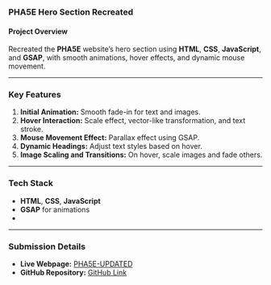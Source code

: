 ### PHA5E Hero Section Recreated

#### Project Overview  
Recreated the **PHA5E** website’s hero section using **HTML**, **CSS**, **JavaScript**, and **GSAP**, with smooth animations, hover effects, and dynamic mouse movement.

---

### Key Features
1. **Initial Animation:** Smooth fade-in for text and images.
2. **Hover Interaction:** Scale effect, vector-like transformation, and text stroke.
3. **Mouse Movement Effect:** Parallax effect using GSAP.
4. **Dynamic Headings:** Adjust text styles based on hover.
5. **Image Scaling and Transitions:** On hover, scale images and fade others.

---

### Tech Stack  
- **HTML**, **CSS**, **JavaScript**  
- **GSAP** for animations  
- 

---

### Submission Details  

- **Live Webpage:** [PHA5E-UPDATED](https://pha-5-e-updated.vercel.app/animation.html)  
- **GitHub Repository:** [GitHub Link](https://charithasree-2.github.io/PHA5E-UPDATED/index.html)  


